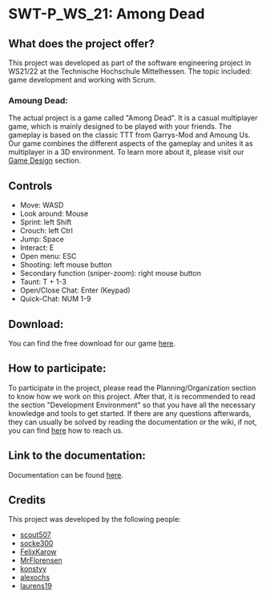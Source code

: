 # SWT-P_WS_21: **Among Dead**

## What does the project offer?
This project was developed as part of the software engineering project in WS21/22 at the Technische Hochschule Mittelhessen.
The topic included: game development and working with Scrum.

### Amoung Dead:
The actual project is a game called "Among Dead". It is a casual multiplayer game, which is mainly designed to be played with your friends.
The gameplay is based on the classic TTT from Garrys-Mod and Amoung Us. Our game combines the different aspects of the gameplay and unites it as multiplayer in a 3D environment. To learn more about it, please visit our [Game Design](https://github.com/scout507/SWT-P_WS_21/wiki/Game-Design#idee) section.

## Controls

* Move: WASD
* Look around: Mouse
* Sprint: left Shift
* Crouch: left Ctrl
* Jump: Space
* Interact: E
* Open menu: ESC
* Shooting: left mouse button
* Secondary function (sniper-zoom): right mouse button
* Taunt: T + 1-3
* Open/Close Chat: Enter (Keypad)
* Quick-Chat: NUM 1-9

## Download:
You can find the free download for our game [here]().

## How to participate:
To participate in the project, please read the Planning/Organization section to know how we work on this project. After that, it is recommended to read the section "Development Environment" so that you have all the necessary knowledge and tools to get started. If there are any questions afterwards, they can usually be solved by reading the documentation or the wiki, if not, you can find [here]() how to reach us.

## Link to the documentation:
Documentation can be found [here](https://scout507.github.io/SWT-P_WS_21/annotated.html).

## Credits
This project was developed by the following people: 
* [scout507](https://github.com/scout507)
* [socke300](https://github.com/socke300)
* [FelixKarow](https://github.com/FelixKarow)
* [MrFlorensen](https://github.com/MrFlorensen)
* [konstyy](https://github.com/konstyy)
* [alexochs](https://github.com/alexochs)
* [laurens19](https://github.com/laurens19)
